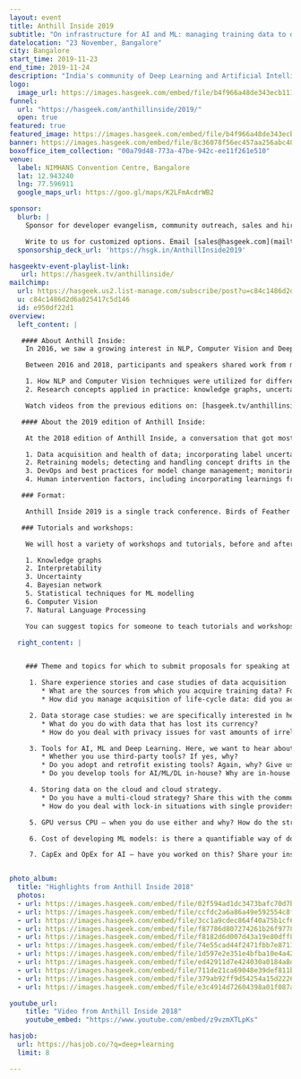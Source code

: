 ```yaml
---
layout: event
title: Anthill Inside 2019
subtitle: "On infrastructure for AI and ML: managing training data to data storage, cloud strategy and costs of developing ML models"
datelocation: "23 November, Bangalore"
city: Bangalore
start_time: 2019-11-23
end_time: 2019-11-24
description: "India's community of Deep Learning and Artificial Intelligence practitioners"
logo:
  image_url: https://images.hasgeek.com/embed/file/b4f966a48de343ecb111cde4c2e8a34e
funnel:
  url: "https://hasgeek.com/anthillinside/2019/"
  open: true
featured: true
featured_image: https://images.hasgeek.com/embed/file/b4f966a48de343ecb111cde4c2e8a34e
banner: https://images.hasgeek.com/embed/file/8c36078f56ec457aa256abc4809e95fb
boxoffice_item_collection: "00a79d48-773a-47be-942c-ee11f261e510"
venue:
  label: NIMHANS Convention Centre, Bangalore
  lat: 12.943240
  lng: 77.596911
  google_maps_url: https://goo.gl/maps/K2LFmAcdrWB2

sponsor:
  blurb: |
    Sponsor for developer evangelism, community outreach, sales and hiring.

    Write to us for customized options. Email [sales@hasgeek.com](mailto:sales@hasgeek.com)
  sponsorship_deck_url: 'https://hsgk.in/AnthillInside2019'

hasgeektv-event-playlist-link:
   url: https://hasgeek.tv/anthillinside/
mailchimp:
  url: https://hasgeek.us2.list-manage.com/subscribe/post?u=c84c1486d2d6a025417c5d146&id=e950df22d1
  u: c84c1486d2d6a025417c5d146
  id: e950df22d1
overview:
  left_content: |

   #### About Anthill Inside:
    In 2016, we saw a growing interest in NLP, Computer Vision and Deep Learning in The Fifth Elephant community. Consequently, we launched [Deep Learning conference](https://hasgeek.com/fifthelephant/deep-learning-2016/) in 2016 and learned that **the most pressing need in 2016 was understanding what products to build using AI.** For once, technology was ahead of its time. The challenge we faced was which business and domain problems to solve with AI.

    Between 2016 and 2018, participants and speakers shared work from medicine, e-commerce and advertising domains to navigate this challenge, and to explain:

    1. How NLP and Computer Vision techniques were utilized for different cases.
    2. Research concepts applied in practice: knowledge graphs, uncertainty, explainability (among others).

    Watch videos from the previous editions on: [hasgeek.tv/anthillinside](https://hasgeek.tv/anthillinside) to learn more about Anthill Inside.

   #### About the 2019 edition of Anthill Inside:

    At the 2018 edition of Anthill Inside, a conversation that got most traction and interest was about the hubs and spokes of AI. At a Birds of Feather (BOF) session on the hubs and spokes of AI, we discussed:

    1. Data acquisition and health of data; incorporating label uncertainty while training models.
    2. Retraining models; detecting and handling concept drifts in the data.
    3. DevOps and best practices for model change management; monitoring model health
    4. Human intervention factors, including incorporating learnings from the feedback loop; pointers for moving in the direction of auto-pilot mode.

   ### Format:

    Anthill Inside 2019 is a single track conference. Birds of Feather (BOF) sessions, round table discussions and office hours with speakers will be held in parallel with talks in the main auditorium.

   ### Tutorials and workshops:

    We will host a variety of workshops and tutorials, before and after the conference, as well as in other cities (Delhi and Hyderabad, besides Bangalore) between June and December 2019. **If you want to teach a tutorial or a hands-on workshop on the following topics, submit a proposal [here](https://hasgeek.com/anthillinside/2019/).**

    1. Knowledge graphs
    2. Interpretability
    3. Uncertainty
    4. Bayesian network
    5. Statistical techniques for ML modelling
    6. Computer Vision
    7. Natural Language Processing

    You can suggest topics for someone to teach tutorials and workshops, or instructors from who you’d like to learn more. Suggestions and submissions have to be made [here](https://hasgeek.com/anthillinside/2019/).

  right_content: |


    ### Theme and topics for which to submit proposals for speaking at the 2019 edition:

     1. Share experience stories and case studies of data acquisition
        * What are the sources from which you acquire training data? For example, how did you solve the cold start problem in your domain?
        * How did you manage acquisition of life-cycle data: did you acquire the data internally and labelled the data; or, did you acquire the data from external sources and labelled the data internally; or did you acquire externally labelled data? What were the challenges with storing data in each case?

     2. Data storage case studies: we are specifically interested in hearing about:
        * What do you do with data that has lost its currency?
        * How do you deal with privacy issues for vast amounts of irrelevant data?

     3. Tools for AI, ML and Deep Learning. Here, we want to hear about:
        * Whether you use third-party tools? If yes, why?
        * Do you adopt and retrofit existing tools? Again, why? Give us a detailed case study.
        * Do you develop tools for AI/ML/DL in-house? Why are in-house tools necessary for your case?

     4. Storing data on the cloud and cloud strategy.
        * Do you have a multi-cloud strategy? Share this with the community.
        * How do you deal with lock-in situations with single providers?

     5. GPU versus CPU – when you do use either and why? How do the strengths and limitations of each play out for your use case?

     6. Cost of developing ML models: is there a quantifiable way of doing this?

     7. CapEx and OpEx for AI – have you worked on this? Share your insights with the community.


photo_album:
  title: "Highlights from Anthill Inside 2018"
  photos:
  - url: https://images.hasgeek.com/embed/file/02f594ad1dc3473bafc70d7b1e5f9f66?size=640x480
  - url: https://images.hasgeek.com/embed/file/ccfdc2a6a86a49e592554c8fce510dcf?size=640x480
  - url: https://images.hasgeek.com/embed/file/3cc1a9cdec864f40a75b1cf66a19bfed?size=640x480
  - url: https://images.hasgeek.com/embed/file/f87786d807274261b26f9778287034b4?size=640x480
  - url: https://images.hasgeek.com/embed/file/f8182d6d007d43a19e80dff83c887910?size=640x480
  - url: https://images.hasgeek.com/embed/file/74e55cad44f2471fbb7e8711e60b4bb0?size=640x480
  - url: https://images.hasgeek.com/embed/file/1d597e2e351e4bfba10e4a426043ebec?size=640x480
  - url: https://images.hasgeek.com/embed/file/ed42911d7e424030a0184a8d781812e7?size=640x480
  - url: https://images.hasgeek.com/embed/file/711de21ca69048e39def811ba2b60b41?size=640x480
  - url: https://images.hasgeek.com/embed/file/379ab92ff9d54254a15d2226f5569bce?size=640x480
  - url: https://images.hasgeek.com/embed/file/e3c4914d72604398a01f087a05f9cb89?size=640x480

youtube_url:
    title: "Video from Anthill Inside 2018"
    youtube_embed: "https://www.youtube.com/embed/z9vzmXTLpKs"

hasjob:
  url: https://hasjob.co/?q=deep+learning
  limit: 8

---
```

